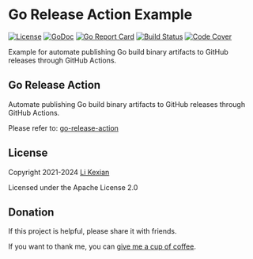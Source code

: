 # Go Release Action Example

[![License](https://img.shields.io/badge/license-Apache%202.0-blue.svg)](LICENSE)
[![GoDoc](https://pkg.go.dev/badge/github.com/likexian/go-release-action-example.svg)](https://pkg.go.dev/github.com/likexian/go-release-action-example)
[![Go Report Card](https://goreportcard.com/badge/github.com/likexian/go-release-action-example)](https://goreportcard.com/report/github.com/likexian/go-release-action-example)
[![Build Status](https://github.com/likexian/go-release-action-example/actions/workflows/gotest.yaml/badge.svg)](https://github.com/likexian/go-release-action-example/actions/workflows/gotest.yaml)
[![Code Cover](https://release.likexian.com/go-release-action-example/coverage.svg)](https://github.com/likexian/go-release-action-example/actions/workflows/gotest.yaml)

Example for automate publishing Go build binary artifacts to GitHub releases through GitHub Actions.

## Go Release Action

Automate publishing Go build binary artifacts to GitHub releases through GitHub Actions.

Please refer to: [go-release-action](https://github.com/likexian/go-release-action)

## License

Copyright 2021-2024 [Li Kexian](https://www.likexian.com/)

Licensed under the Apache License 2.0

## Donation

If this project is helpful, please share it with friends.

If you want to thank me, you can [give me a cup of coffee](https://www.likexian.com/donate/).
